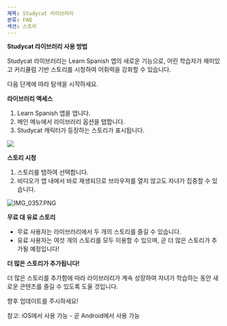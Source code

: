 ```yaml
---
제목: Studycat 라이브러리
분류: FAQ
섹션: 스토리
---
```

**Studycat 라이브러리 사용 방법**

Studycat 라이브러리는 Learn Spanish 앱의 새로운 기능으로, 어린 학습자가 재미있고 커리큘럼 기반 스토리를 시청하여 어휘력을 강화할 수 있습니다.

다음 단계에 따라 탐색을 시작하세요.

**라이브러리 액세스**

1. Learn Spanish 앱을 엽니다.
2. 메인 메뉴에서 라이브러리 옵션을 탭합니다.
3. Studycat 캐릭터가 등장하는 스토리가 표시됩니다.

![](https://help.Studycat.com/hc/article_attachments/38812096342041)

**스토리 시청**

1. 스토리를 탭하여 선택합니다.
2. 비디오가 앱 내에서 바로 재생되므로 브라우저를 열지 않고도 자녀가 집중할 수 있습니다.

![IMG_0357.PNG](https://help.Studycat.com/hc/article_attachments/38812096344217)

**무료 대 유료 스토리**

* 무료 사용자는 라이브러리에서 두 개의 스토리를 즐길 수 있습니다.
* 유료 사용자는 여섯 개의 스토리를 모두 이용할 수 있으며, 곧 더 많은 스토리가 추가될 예정입니다!

**더 많은 스토리가 추가됩니다!**

더 많은 스토리를 추가함에 따라 라이브러리가 계속 성장하여 자녀가 학습하는 동안 새로운 콘텐츠를 즐길 수 있도록 도울 것입니다.

향후 업데이트를 주시하세요!

참고: iOS에서 사용 가능 \- 곧 Android에서 사용 가능